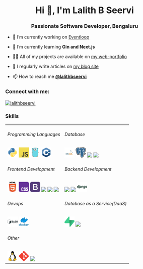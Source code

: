 <h1 align="center">Hi 👋, I'm Lalith B Seervi</h1>
<h3 align="center">Passionate Software Developer, Bengaluru</h3>

- 🔭 I’m currently working on [Eventloop](https://github.com/event-xyz/event-xyz/tree/feat/lalith)

- 🌱 I’m currently learning **Gin and Next.js**

- 👨‍💻 All of my projects are available on [my web-portfolio](https://lalithbseervi.pages.dev)

- 📝 I regularly write articles on [my blog site](https://devspace.pythonanywhere.com/home)

- 📫 How to reach me **[@lalithbseervi](https://linkedin.com/in/lalithbseervi)**

<h3 align="left">Connect with me:</h3>
<p align="left">
<a href="https://linkedin.com/in/lalithbseervi" target="blank"><img align="center" src="https://raw.githubusercontent.com/rahuldkjain/github-profile-readme-generator/master/src/images/icons/Social/linked-in-alt.svg" alt="lalithbseervi" height="30" width="40" /></a>
</p>

### Skills

<table>
  <tr>
    <td>
      <h6>Programming Languages</h6>
      <span>
        <code><img height="32" src="https://raw.githubusercontent.com/github/explore/80688e429a7d4ef2fca1e82350fe8e3517d3494d/topics/python/python.png" alt="python"></code>
        <code><img height="32" src="https://raw.githubusercontent.com/github/explore/80688e429a7d4ef2fca1e82350fe8e3517d3494d/topics/javascript/javascript.png" alt="js"></code>
        <code><img height="32" src="https://raw.githubusercontent.com/devicons/devicon/master/icons/go/go-original.svg" alt="go"></code>
        <code><img height="32" src="https://raw.githubusercontent.com/github/explore/80688e429a7d4ef2fca1e82350fe8e3517d3494d/topics/cpp/cpp.png"></code>
      </span>
    </td>
    <td>
      <h6>Database</h6>
      <span>
        <code><img height="32" src="https://raw.githubusercontent.com/github/explore/80688e429a7d4ef2fca1e82350fe8e3517d3494d/topics/mysql/mysql.png"></code>
        <code><img height="32" src="https://raw.githubusercontent.com/github/explore/80688e429a7d4ef2fca1e82350fe8e3517d3494d/topics/postgresql/postgresql.png"></code>
        <code><img height="32" src="https://www.vectorlogo.zone/logos/sqlite/sqlite-icon.svg"></code>
        <code><img height="16" src="https://upload.wikimedia.org/wikipedia/en/thumb/4/45/MongoDB-Logo.svg/320px-MongoDB-Logo.svg.png"></code>
      </span>
    </td>
  </tr>
  
  <tr>
    <td>
      <h6>Frontend Development</h6>
      <span>
        <code><img height="32" src="https://raw.githubusercontent.com/github/explore/80688e429a7d4ef2fca1e82350fe8e3517d3494d/topics/html/html.png"></code>
        <code><img height="32" src="https://raw.githubusercontent.com/github/explore/80688e429a7d4ef2fca1e82350fe8e3517d3494d/topics/css/css.png"></code>
        <code><img height="32" src="https://raw.githubusercontent.com/github/explore/80688e429a7d4ef2fca1e82350fe8e3517d3494d/topics/bootstrap/bootstrap.png"></code>
        <code><img height="32" src="https://www.vectorlogo.zone/logos/tailwindcss/tailwindcss-icon.svg"/></code>
        <code><img height="32" src="https://upload.wikimedia.org/wikipedia/commons/thumb/a/a7/React-icon.svg/200px-React-icon.svg.png"></code>
        <code><img height="32" src="https://cdn.worldvectorlogo.com/logos/nextjs-2.svg"></code>
      </span>
    </td>
    <td>
      <h6>Backend Development</h6>
      <span>
        <code><img height="24" src="https://upload.wikimedia.org/wikipedia/commons/thumb/d/d9/Node.js_logo.svg/200px-Node.js_logo.svg.png"></code>
        <code><img height="16" src="https://upload.wikimedia.org/wikipedia/commons/6/64/Expressjs.png"></code>
        <code><img height="32" src="https://raw.githubusercontent.com/github/explore/80688e429a7d4ef2fca1e82350fe8e3517d3494d/topics/django/django.png"></code>
      </span>
    </td>
  </tr>

  <tr>
    <td>
      <h6>Devops</h6>
      <span>
        <code><img height="32" src="https://raw.githubusercontent.com/github/explore/80688e429a7d4ef2fca1e82350fe8e3517d3494d/topics/bash/bash.png"></code>
        <code><img height="32" src="https://raw.githubusercontent.com/github/explore/80688e429a7d4ef2fca1e82350fe8e3517d3494d/topics/docker/docker.png"></code
      </span>
    </td>
    <td>
      <h6>Database as a Service(DaaS)</h6>
      <span>
        <code><img height="32" src="https://github.com/supabase/supabase/blob/master/packages/common/assets/images/supabase-logo-icon.png"></code>
        <code><img height="32" src="https://avatars.githubusercontent.com/u/71347074?s=200&v=4)"></code>
      </span>
    </td>
  </tr> 
  <tr>
    <td>
      <h6>Other</h6>
      <span>
        <code><img height="32" src="https://raw.githubusercontent.com/github/explore/80688e429a7d4ef2fca1e82350fe8e3517d3494d/topics/linux/linux.png"></code>
        <code><img height="32" src="https://raw.githubusercontent.com/github/explore/80688e429a7d4ef2fca1e82350fe8e3517d3494d/topics/git/git.png"></code>
        <code><img height="32" src="https://www.vectorlogo.zone/logos/getpostman/getpostman-icon.svg"></code>
      </span>
    </td>
  </tr>
</table>
